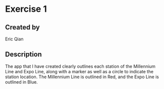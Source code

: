 # Exercise 1

## Created by

Eric Qian

## Description

The app that I have created clearly outlines each station of the Millennium Line and Expo Line, along with a marker as well as a circle to indicate the station location. The Millennium Line is outlined in Red, and the Expo Line is outlined in Blue.

